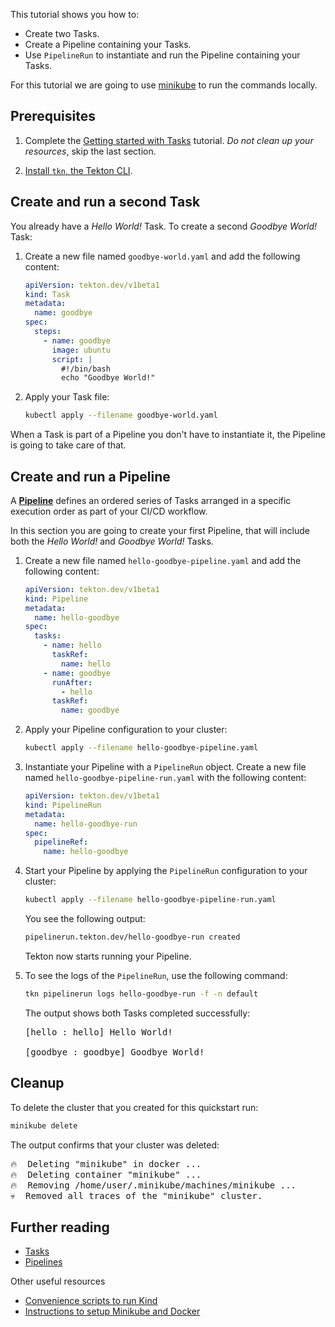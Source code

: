 <!--
---
title: "Getting Started with Pipelines"
linkTitle: "Getting Started with Pipelines"
weight: 2
description: >
  Create and run your first Tekton Pipeline
---
-->

This tutorial shows you how to:

+   Create two Tasks.
+   Create a Pipeline containing your Tasks.
+   Use `PipelineRun` to instantiate and run the Pipeline containing your Tasks.

For this tutorial we are going to use [minikube][minikube] to run the commands
locally.

## Prerequisites

1.  Complete the [Getting started with Tasks](/docs/getting-started/tasks/)
    tutorial. *Do not clean up your resources*, skip the last section.

1.  [Install `tkn`, the Tekton CLI](/docs/cli/).

## Create and run a second Task

You already have a *Hello World!* Task. To create a second *Goodbye World!*
Task:

1.  Create a new file named  `goodbye-world.yaml` and add the following
    content:

    ```yaml
    apiVersion: tekton.dev/v1beta1
    kind: Task
    metadata:
      name: goodbye
    spec:
      steps:
        - name: goodbye
          image: ubuntu
          script: |
            #!/bin/bash
            echo "Goodbye World!"
    ```

1.  Apply your Task file:

    ```bash
    kubectl apply --filename goodbye-world.yaml
    ```

When a Task is part of a Pipeline you don't have to instantiate it, the Pipeline
is going to take care of that.

## Create and run a Pipeline

A **[Pipeline](/docs/pipelines/pipelines/)** defines an ordered series of Tasks
arranged in a specific execution order as part of your CI/CD workflow.

In this section you are going to create your first Pipeline, that will include
both the *Hello World!* and *Goodbye World!* Tasks.

1.  Create a new file named  `hello-goodbye-pipeline.yaml` and add the following
    content:

    ```yaml
    apiVersion: tekton.dev/v1beta1
    kind: Pipeline
    metadata:
      name: hello-goodbye
    spec:
      tasks:
        - name: hello
          taskRef:
            name: hello
        - name: goodbye
          runAfter:
            - hello
          taskRef:
            name: goodbye
    ```

1.  Apply your Pipeline configuration to your cluster:

    ```bash
    kubectl apply --filename hello-goodbye-pipeline.yaml
    ```

1.  Instantiate your Pipeline with a `PipelineRun` object. Create a new file
    named `hello-goodbye-pipeline-run.yaml` with the following content:

    ```yaml
    apiVersion: tekton.dev/v1beta1
    kind: PipelineRun
    metadata:
      name: hello-goodbye-run
    spec:
      pipelineRef:
        name: hello-goodbye
    ```

1.  Start your Pipeline by applying the `PipelineRun` configuration to your
    cluster:

    ```bash
    kubectl apply --filename hello-goodbye-pipeline-run.yaml
    ```

    You see the following output:

    ```bash
    pipelinerun.tekton.dev/hello-goodbye-run created
    ```

    Tekton now starts running your Pipeline.

1.  To see the logs of the `PipelineRun`, use the following command:

    ```bash
    tkn pipelinerun logs hello-goodbye-run -f -n default
    ```

    The output shows both Tasks completed successfully:

    <pre>
    [hello : hello] Hello World!

    [goodbye : goodbye] Goodbye World!
    </pre>

## Cleanup

To delete the cluster that you created for this quickstart run:

```bash
minikube delete
```

The output confirms that your cluster was deleted:

<pre>
🔥  Deleting "minikube" in docker ...
🔥  Deleting container "minikube" ...
🔥  Removing /home/user/.minikube/machines/minikube ...
💀  Removed all traces of the "minikube" cluster.
</pre>

## Further reading

- [Tasks](/docs/pipelines/tasks)
- [Pipelines](/docs/pipelines/pipelines)

Other useful resources

- [Convenience scripts to run Kind][kind-setup]
- [Instructions to setup Minikube and Docker][local-setup]

[minikube]: https://minikube.sigs.k8s.io/docs/start/
[kind]: https://kind.sigs.k8s.io/docs/user/quick-start/#installation
[kind-setup]: https://github.com/tektoncd/plumbing/tree/main/hack
[kubectl]: https://github.com/tektoncd/pipeline/blob/main/docs/developers/local-setup.md
[local-setup]: https://github.com/tektoncd/pipeline/blob/main/docs/developers/local-setup.md

